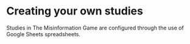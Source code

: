 # Creating your own studies
Studies in The Misinformation Game are configured through the
use of Google Sheets spreadsheets. 
